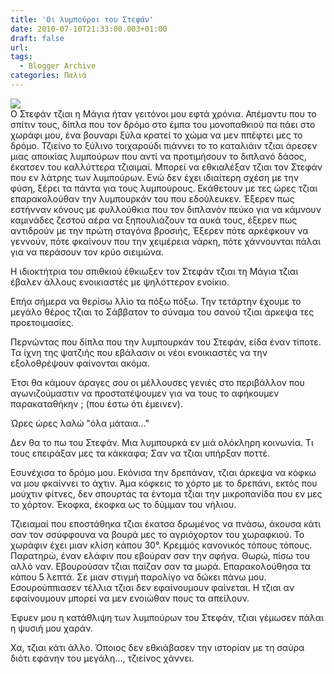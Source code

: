 ```yaml
---
title: 'Οι λυμπούροι του Στεφάν'
date: 2010-07-10T21:33:00.003+01:00
draft: false
url: 
tags:
  - Blogger Archive
categories: Παλιά
---
```


[![](https://blogger.googleusercontent.com/img/b/R29vZ2xl/AVvXsEj9kIVYrOpLl1lLkG0xMsYcog18pIaqN35RARoiUd__bJJDiFAE143XNA5cvicQuCS_TINa4gYmaXqiPbrTscwvuup4n80xwBKKD7C2X4HYfsOsO7rGSJYrn639C_QSCtxZUpvnjAtigxc/s200/Capture+d%E2%80%99%C3%A9cran+2010-07-10+%C3%A0+22.35.48.png)](https://blogger.googleusercontent.com/img/b/R29vZ2xl/AVvXsEj9kIVYrOpLl1lLkG0xMsYcog18pIaqN35RARoiUd__bJJDiFAE143XNA5cvicQuCS_TINa4gYmaXqiPbrTscwvuup4n80xwBKKD7C2X4HYfsOsO7rGSJYrn639C_QSCtxZUpvnjAtigxc/s1600/Capture+d%E2%80%99%C3%A9cran+2010-07-10+%C3%A0+22.35.48.png)  
Ο Στεφάν τζιαι η Μάγια ήταν γειτόνοι μου εφτά χρόνια. Απέμαντυ που το σπίτιν τους, δίπλα που τον δρόμο στο έμπα του μονοπαθκιού πα πάει στο χωράφι μου, ένα βουναρι ξύλα κρατεί το χώμα να μεν ππέφτει μες το δρόμο. Τζιείνο το ξύλινο τοιχαρούδι πιάννει το το καταλιάιν τζιαι άρεσεν μιας αποικίας λυμπούρων που αντί να προτιμήσουν το διπλανό δάσος, έκατσεν του καλλύττερα τζιαιμαί. Μπορεί να εθκιαλέξαν τζιαι τον Στεφάν που εν λάτρης των λυμπούρων. Ενώ δεν έχει ιδιαίτερη σχέση με την φύση, ξέρει τα πάντα για τους λυμπούρους. Εκάθετουν με τες ώρες τζιαι επαρακολούθαν την λυμπουρκάν του που εδούλευκεν. Έξερεν πως εστήνναν κόνους με φυλλούθκια που τον διπλανόν πεύκο για να κάμνουν καμινάδες ζεστού αέρα να ξηπουλιάζουν τα αυκά τους, έξερεν πως αντιδρούν με την πρώτη σταγόνα βροσιής, Έξερεν πότε αρκέφκουν να γεννούν, πότε φκαίνουν που την χειμέρεια νάρκη, πότε χάννουνται πάλαι για να περάσουν τον κρύο σιειμώνα.

  

Η ιδιοκτήτρια του σπιθκιού έθκιωξεν τον Στεφάν τζιαι τη Μάγια τζιαι έβαλεν άλλους ενοικιαστές με ψηλόττερον ενοίκιο.

  

Επήα σήμερα να θερίσω λλίο τα πόξω πόξω. Την τετάρτην έχουμε το μεγάλο θέρος τζιαι το Σάββατον το σύναμα του σανού τζιαι άρκεψα τες προετοιμασίες.

  

Περνώντας που δίπλα που την λυμπουρκάν του Στεφάν, είδα έναν τίποτε. Τα ίχνη της ψατζιής που εβάλασιν οι νέοι ενοικιαστές να την εξολοθρέψουν φαίνονται ακόμα.

  

Έτσι θα κάμουν άραγες σου οι μέλλουσες γενιές στο περιβάλλον που αγωνιζούμαστιν να προστατέψουμεν για να τους το αφήκουμεν παρακαταθήκην ; (που έστω ότι έμεινεν).

  

Ώρες ώρες λαλώ "όλα μάταια..."

  

Δεν θα το πω του Στεφάν. Μια λυμπουρκά εν μιά ολόκληρη κοινωνία. Τι τους επειράξαν μες τα κάκκαφα; Σαν να τζιαι υπήρξαν ποττέ.

  

Εσυνέχισα το δρόμο μου. Εκόνισα την δρεπάναν, τζιαι άρκεψα να κόφκω να μου φκαίννει το άχτιν. Άμα κόφκεις το χόρτο με το δρεπάνι, εκτός που μούχτιν φίτνες, δεν σπουρτάς τα έντομα τζιαι την μικροπανίδα που εν μες το χόρτον. Έκοφκα, έκοφκα ως το δύμμαν του νήλιου.

  

Τζιειαμαί που εποστάθηκα τζιαι έκατσα δρωμένος να πνάσω, άκουσα κάτι σαν τον σσύφφουνα να βουρά μες το αγριόχορτον του χωραφκιού. Το χωράφιν έχει μιαν κλίση κάπου 30°. Κρεμμός κανονικός τόπους τόπους. Παρατηρώ, έναν ελάφιν που εβούραν σαν την σφήνα. Θωρώ, πίσω του αλλό ναν. Εβουρούσαν τζιαι παίζαν σαν τα μωρά. Επαρακολούθησα τα κάπου 5 λεπτά. Σε μιαν στιγμή παρολίγο να δώκει πάνω μου. Εσουρούππιασεν τέλλια τζιαι δεν εφαίνουμουν φαίνεται. Η τζιαι αν εφαίνουμουν μπορεί να μεν ενοιώθαν πους τα απείλουν.

  

Έφυεν μου η κατάθλιψη των λυμπούρων του Στεφάν, τζιαι γέμωσεν πάλαι η ψυσιή μου χαράν.

  

Χα, τζιαι κάτι άλλο. Όποιος δεν εθκιάβασεν την ιστορίαν με τη σαύρα διότι εφάνην του μεγάλη..., τζιείνος χάννει.
